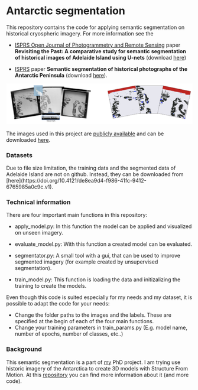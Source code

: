 # Antarctic segmentation
This repository contains the code for applying semantic segmentation on historical cryospheric imagery. For more information see the
- [ISPRS Open Journal of Photogrammetry and Remote Sensing](https://www.sciencedirect.com/journal/isprs-open-journal-of-photogrammetry-and-remote-sensing) paper <b>Revisiting the Past: A comparative study for semantic segmentation of historical images of Adelaide Island using U-nets</b> (download [here](https://www.sciencedirect.com/science/article/pii/S2667393223000273))

- [ISPRS](https://www.isprs2022-nice.com/) paper <b>Semantic segmentation of historical photographs of the Antarctic Peninsula</b> (download [here](https://www.isprs-ann-photogramm-remote-sens-spatial-inf-sci.net/V-2-2022/237/2022/)).

![Example for segmentation](https://github.com/fdahle/antarctic_segmentation/blob/main/readme/segmentation_example.png?raw=true)

The images used in this project are [publicly available](https://www.pgc.umn.edu/data/aerial/) and can be downloaded [here](https://data.pgc.umn.edu/aerial/usgs/tma/photos/).

<h3>Datasets</h3>
Due to file size limitation, the training data and the segmented data of Adelaide Island are not on github. Instead, they can be downloaded from [here](https://doi.org/10.4121/de8ea9d4-f986-41fc-9412-6765985a0c9c.v1).

<h3>Technical information</h3>

There are four important main functions in this repository:

- apply_model.py:
In this function the model can be applied and visualized on unseen imagery.

- evaluate_model.py:
With this function a created model can be evaluated.

- segmentator.py:
A small tool with a gui, that can be used to improve segmented imagery (for example created by unsupervised segmentation).

- train_model.py:
This function is loading the data and initizalizing the training to create the models.

Even though this code is suited especially for my needs and my dataset, it is possible to adapt the code for your needs:
- Change the folder paths to the images and the labels. These are specified at the begin of each of the four main functions.
- Change your training parameters in train_params.py (E.g. model name, number of epochs, number of classes, etc..)


<h3>Background</h3>

This semantic segmentation is a part of [my](https://www.tudelft.nl/citg/over-faculteit/afdelingen/geoscience-remote-sensing/staff/phd-students/f-felix-dahle) PhD project. I am trying use historic imagery of the Antarctica to create 3D models with Structure From Motion. At this [repository](https://github.com/fdahle/Antarctic_TMA/) you can find more information about it (and more code).
